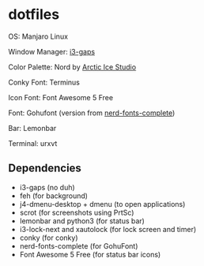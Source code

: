 # dotfiles

OS: Manjaro Linux

Window Manager: [i3-gaps](https://github.com/Airblader/i3) 

Color Palette: Nord by [Arctic Ice Studio](https://www.github.com/arcticicestudio/nord)

Conky Font: Terminus

Icon Font: Font Awesome 5 Free

Font: Gohufont (version from [nerd-fonts-complete](https://aur.archlinux.org/packages/nerd-fonts-complete/))

Bar: Lemonbar

Terminal: urxvt



## Dependencies
* i3-gaps (no duh)
* feh (for background)
* j4-dmenu-desktop + dmenu (to open applications)
* scrot (for screenshots using PrtSc)
* lemonbar and python3 (for status bar)
* i3-lock-next and xautolock (for lock screen and timer)
* conky (for conky)
* nerd-fonts-complete (for GohuFont)
* Font Awesome 5 Free (for status bar icons)
